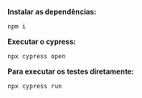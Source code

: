 **Instalar as dependências:**
```
npm i
```
**Executar o cypress:**
```
npx cypress open
```
**Para executar os testes diretamente:**
```
npx cypress run
```